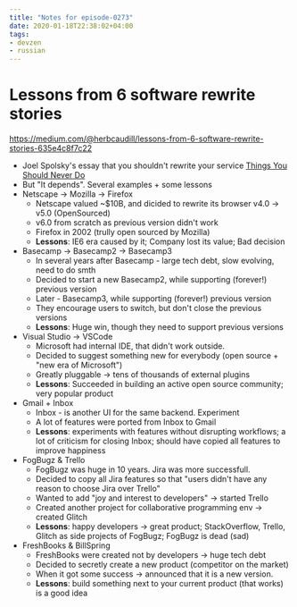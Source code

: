 ```yaml
---
title: "Notes for episode-0273"
date: 2020-01-18T22:38:02+04:00
tags:
- devzen
- russian
---
```


# Lessons from 6 software rewrite stories
https://medium.com/@herbcaudill/lessons-from-6-software-rewrite-stories-635e4c8f7c22

- Joel Spolsky's essay that you shouldn't rewrite your service [Things You Should Never Do](https://www.joelonsoftware.com/2000/04/06/things-you-should-never-do-part-i/)
- But "It depends". Several examples + some lessons
- Netscape -> Mozilla -> Firefox
  - Netscape valued ~$10B, and dicided to rewrite its browser v4.0 -> v5.0 (OpenSourced)
  - v6.0 from scratch as previous version didn't work
  - Firefox in 2002 (trully open sourced by Mozilla)
  - **Lessons**: IE6 era caused by it; Company lost its value; Bad decision
- Basecamp -> Basecamp2 -> Basecamp3
  - In several years after Basecamp - large tech debt, slow evolving, need to do smth
  - Decided to start a new Basecamp2, while supporting (forever!) previous version
  - Later - Basecamp3, while supporting (forever!) previous version
  - They encourage users to switch, but don't close the previous versions
  - **Lessons**: Huge win, though they need to support previous versions
- Visual Studio -> VSCode
  - Microsoft had internal IDE, that didn't work outside.
  - Decided to suggest something new for everybody (open source + "new era of Microsoft")
  - Greatly pluggable -> tens of thousands of external plugins
  - **Lessons**: Succeeded in building an active open source community; very popular product
- Gmail + Inbox
  - Inbox - is another UI for the same backend. Experiment
  - A lot of features were ported from Inbox to Gmail
  - **Lessons**: experiments with features without disrupting workflows; a lot of criticism for closing Inbox; should have copied all features to improve happiness
- FogBugz & Trello
  - FogBugz was huge in 10 years.  Jira was more successfull.
  - Decided to copy all Jira features so that "users didn't have any reason to choose Jira over Trello"
  - Wanted to add "joy and interest to developers" -> started Trello
  - Created another project for collaborative programming env -> created Glitch
  - **Lessons**: happy developers -> great product; StackOverflow, Trello, Glitch as side projects of FogBugz; FogBugz is dead (sad)
- FreshBooks & BillSpring
  - FreshBooks were created not by developers -> huge tech debt
  - Decided to secretly create a new product (competitor on the market)
  - When it got some success -> announced that it is a new version.
  - **Lessons**: build something next to your current product (that works) is a good idea


